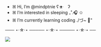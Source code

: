 - ꕤ Hi, I’m @mindptnie  ʕ·ᴥ·　ʔ
- ꕤ I’m interested in sleeping ₊˚.🎧 ✩
- ꕤ I’m currently learning coding ./づ~ 🍓"

─── ⋆⋅☆⋅⋆ ───── ⋆⋅☆⋅⋆ ───── ⋆⋅☆⋅⋆ ──


  <img src="https://i.pinimg.com/originals/f0/0a/2e/f00a2ec57b031d2322bdbda748c95910.gif" >



<!---
mindptnie/mindptnie is a ✨ special ✨ repository because its `README.md` (this file) appears on your GitHub profile.
You can click the Preview link to take a look at your changes.
--->
